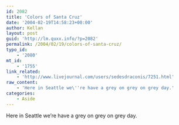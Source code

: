 ```yaml
---
id: 2082
title: 'Colors of Santa Cruz'
date: '2004-02-19T14:58:23+00:00'
author: Kellan
layout: post
guid: 'http://lm.quxx.info/?p=2082'
permalink: /2004/02/19/colors-of-santa-cruz/
typo_id:
    - '2080'
mt_id:
    - '1755'
link_related:
    - 'http://www.livejournal.com/users/sedesdraconis/7251.html'
raw_content:
    - 'Here in Seattle we\''re have a grey on grey on grey day.'
categories:
    - Aside
---
```


Here in Seattle we’re have a grey on grey on grey day.